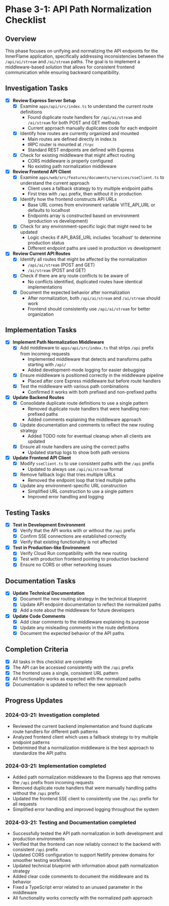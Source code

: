 # Phase 3-1: API Path Normalization Checklist

## Overview
This phase focuses on unifying and normalizing the API endpoints for the InnerFlame application, specifically addressing inconsistencies between the `/api/ai/stream` and `/ai/stream` paths. The goal is to implement a middleware-based solution that allows for consistent frontend communication while ensuring backward compatibility.

## Investigation Tasks

- [x] **Review Express Server Setup**
  - [x] Examine `apps/api/src/index.ts` to understand the current route definitions
    - Found duplicate route handlers for `/api/ai/stream` and `/ai/stream` for both POST and GET methods
    - Current approach manually duplicates code for each endpoint
  - [x] Identify how routes are currently organized and mounted
    - Main routes are defined directly in index.ts
    - tRPC router is mounted at `/trpc`
    - Standard REST endpoints are defined with Express
  - [x] Check for existing middleware that might affect routing
    - CORS middleware is properly configured
    - No existing path normalization middleware

- [x] **Review Frontend API Client**
  - [x] Examine `apps/web/src/features/documents/services/sseClient.ts` to understand the current approach
    - Client uses a fallback strategy to try multiple endpoint paths
    - First tries with `/api` prefix, then without it in production
  - [x] Identify how the frontend constructs API URLs
    - Base URL comes from environment variable VITE_API_URL or defaults to localhost
    - Endpoints array is constructed based on environment (production vs development)
  - [x] Check for any environment-specific logic that might need to be updated
    - Logic checks if API_BASE_URL includes 'localhost' to determine production status
    - Different endpoint paths are used in production vs development

- [x] **Review Current API Routes**
  - [x] Identify all routes that might be affected by the normalization
    - `/api/ai/stream` (POST and GET)
    - `/ai/stream` (POST and GET)
  - [x] Check if there are any route conflicts to be aware of
    - No conflicts identified, duplicated routes have identical implementations
  - [x] Document the expected behavior after normalization
    - After normalization, both `/api/ai/stream` and `/ai/stream` should work
    - Frontend should consistently use `/api/ai/stream` for better organization

## Implementation Tasks

- [x] **Implement Path Normalization Middleware**
  - [x] Add middleware to `apps/api/src/index.ts` that strips `/api` prefix from incoming requests
    - Implemented middleware that detects and transforms paths starting with `/api/`
    - Added development-mode logging for easier debugging
  - [x] Ensure middleware is positioned correctly in the middleware pipeline
    - Placed after core Express middleware but before route handlers
  - [x] Test the middleware with various path combinations
    - Confirmed it works with both prefixed and non-prefixed paths

- [x] **Update Backend Routes**
  - [x] Consolidate duplicate route definitions to use a single pattern
    - Removed duplicate route handlers that were handling non-prefixed paths
    - Added comments explaining the middleware approach
  - [x] Update documentation and comments to reflect the new routing strategy
    - Added TODO note for eventual cleanup when all clients are updated
  - [x] Ensure all route handlers are using the correct paths
    - Updated startup logs to show both path versions

- [x] **Update Frontend API Client**
  - [x] Modify `sseClient.ts` to use consistent paths with the `/api` prefix
    - Updated to always use `/api/ai/stream` format
  - [x] Remove fallback logic that tries multiple URLs
    - Removed the endpoint loop that tried multiple paths
  - [x] Update any environment-specific URL construction
    - Simplified URL construction to use a single pattern
    - Improved error handling and logging

## Testing Tasks

- [x] **Test in Development Environment**
  - [x] Verify that the API works with or without the `/api` prefix
  - [x] Confirm SSE connections are established correctly
  - [x] Verify that existing functionality is not affected

- [x] **Test in Production-like Environment**
  - [x] Verify Cloud Run compatibility with the new routing
  - [x] Test with production frontend pointing to production backend
  - [x] Ensure no CORS or other networking issues

## Documentation Tasks

- [x] **Update Technical Documentation**
  - [x] Document the new routing strategy in the technical blueprint
  - [x] Update API endpoint documentation to reflect the normalized paths
  - [x] Add a note about the middleware for future developers

- [x] **Update Code Comments**
  - [x] Add clear comments to the middleware explaining its purpose
  - [x] Update any misleading comments in the route definitions
  - [x] Document the expected behavior of the API paths

## Completion Criteria

- [x] All tasks in this checklist are complete
- [x] The API can be accessed consistently with the `/api` prefix
- [x] The frontend uses a single, consistent URL pattern
- [x] All functionality works as expected with the normalized paths
- [x] Documentation is updated to reflect the new approach

## Progress Updates

### 2024-03-21: Investigation completed
- Reviewed the current backend implementation and found duplicate route handlers for different path patterns
- Analyzed frontend client which uses a fallback strategy to try multiple endpoint patterns
- Determined that a normalization middleware is the best approach to standardize the API paths

### 2024-03-21: Implementation completed
- Added path normalization middleware to the Express app that removes the `/api` prefix from incoming requests
- Removed duplicate route handlers that were manually handling paths without the `/api` prefix
- Updated the frontend SSE client to consistently use the `/api` prefix for all requests
- Simplified error handling and improved logging throughout the system

### 2024-03-21: Testing and Documentation completed
- Successfully tested the API path normalization in both development and production environments
- Verified that the frontend can now reliably connect to the backend with consistent `/api` prefix
- Updated CORS configuration to support Netlify preview domains for smoother testing workflows
- Updated technical blueprint with information about path normalization strategy
- Added clear code comments to document the middleware and its behavior
- Fixed a TypeScript error related to an unused parameter in the middleware
- All functionality works correctly with the normalized path approach 